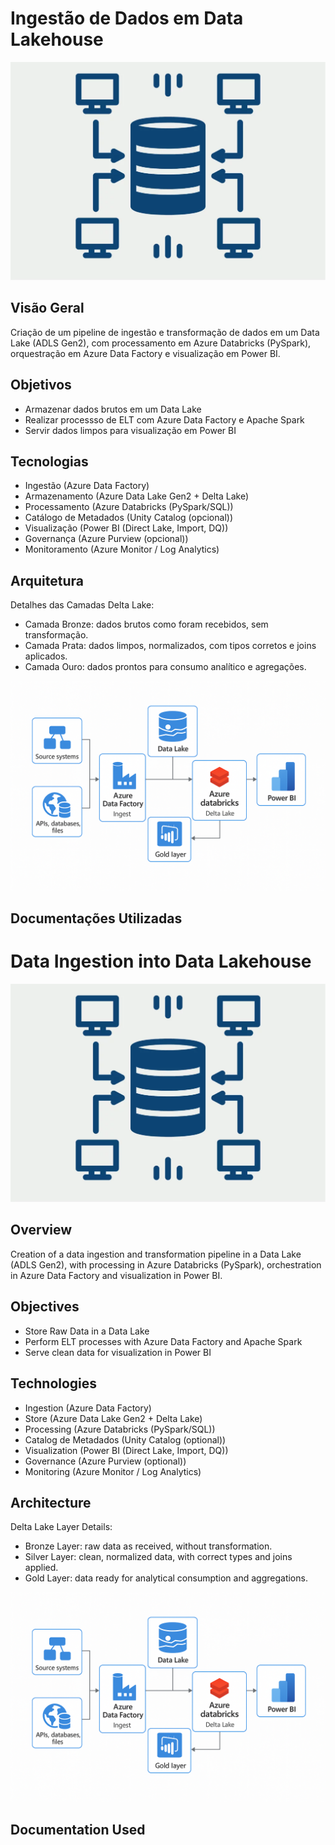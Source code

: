 # Ingestão de Dados em Data Lakehouse

![alt text](cover.png)

## Visão Geral
Criação de um pipeline de ingestão e transformação de dados em um Data Lake (ADLS Gen2), com processamento em Azure Databricks (PySpark), orquestração em Azure Data Factory e visualização em Power BI.
## Objetivos
- Armazenar dados brutos em um Data Lake
- Realizar processso de ELT com Azure Data Factory e Apache Spark
- Servir dados limpos para visualização em Power BI
## Tecnologias
- Ingestão (Azure Data Factory)
- Armazenamento (Azure Data Lake Gen2 + Delta Lake)
- Processamento (Azure Databricks (PySpark/SQL))
- Catálogo de Metadados (Unity Catalog (opcional))
- Visualização (Power BI (Direct Lake, Import, DQ))
- Governança (Azure Purview (opcional))
- Monitoramento (Azure Monitor / Log Analytics)
## Arquitetura
Detalhes das Camadas Delta Lake:
- Camada Bronze: dados brutos como foram recebidos, sem transformação.
- Camada Prata: dados limpos, normalizados, com tipos corretos e joins aplicados.
- Camada Ouro: dados prontos para consumo analítico e agregações.

![alt text](architecture.png)

## Documentações Utilizadas

#
#
#
# Data Ingestion into Data Lakehouse

![alt text](cover.png)

## Overview
Creation of a data ingestion and transformation pipeline in a Data Lake (ADLS Gen2), with processing in Azure Databricks (PySpark), orchestration in Azure Data Factory and visualization in Power BI.
## Objectives
- Store Raw Data in a Data Lake
- Perform ELT processes with Azure Data Factory and Apache Spark
- Serve clean data for visualization in Power BI
## Technologies
- Ingestion (Azure Data Factory)
- Store (Azure Data Lake Gen2 + Delta Lake)
- Processing (Azure Databricks (PySpark/SQL))
- Catalog de Metadados (Unity Catalog (optional))
- Visualization (Power BI (Direct Lake, Import, DQ))
- Governance (Azure Purview (optional))
- Monitoring (Azure Monitor / Log Analytics)
## Architecture
Delta Lake Layer Details:
- Bronze Layer: raw data as received, without transformation.
- Silver Layer: clean, normalized data, with correct types and joins applied.
- Gold Layer: data ready for analytical consumption and aggregations.

![alt text](architecture.png)

## Documentation Used